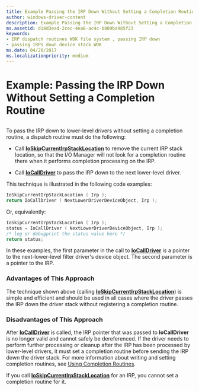 ```yaml
---
title: Example Passing the IRP Down Without Setting a Completion Routine
author: windows-driver-content
description: Example Passing the IRP Down Without Setting a Completion Routine
ms.assetid: d18d3ead-2cec-4ea6-ac4c-b809ba985f23
keywords:
- IRP dispatch routines WDK file system , passing IRP down
- passing IRPs down device stack WDK
ms.date: 04/20/2017
ms.localizationpriority: medium
---
```


# Example: Passing the IRP Down Without Setting a Completion Routine


## <span id="ddk_example_passing_the_irp_down_without_setting_a_completion_routine_"></span><span id="DDK_EXAMPLE_PASSING_THE_IRP_DOWN_WITHOUT_SETTING_A_COMPLETION_ROUTINE_"></span>


To pass the IRP down to lower-level drivers without setting a completion routine, a dispatch routine must do the following:

-   Call [**IoSkipCurrentIrpStackLocation**](https://msdn.microsoft.com/library/windows/hardware/ff550355) to remove the current IRP stack location, so that the I/O Manager will not look for a completion routine there when it performs completion processing on the IRP.

-   Call [**IoCallDriver**](https://msdn.microsoft.com/library/windows/hardware/ff548336) to pass the IRP down to the next lower-level driver.

This technique is illustrated in the following code examples:

```cpp
IoSkipCurrentIrpStackLocation ( Irp ); 
return IoCallDriver ( NextLowerDriverDeviceObject, Irp ); 
```

Or, equivalently:

```cpp
IoSkipCurrentIrpStackLocation ( Irp ); 
status = IoCallDriver ( NextLowerDriverDeviceObject, Irp ); 
/* log or debugprint the status value here */
return status; 
```

In these examples, the first parameter in the call to [**IoCallDriver**](https://msdn.microsoft.com/library/windows/hardware/ff548336) is a pointer to the next-lower-level filter driver's device object. The second parameter is a pointer to the IRP.

### <span id="Advantages_of_This_Approach"></span><span id="advantages_of_this_approach"></span><span id="ADVANTAGES_OF_THIS_APPROACH"></span>Advantages of This Approach

The technique shown above (calling [**IoSkipCurrentIrpStackLocation**](https://msdn.microsoft.com/library/windows/hardware/ff550355)) is simple and efficient and should be used in all cases where the driver passes the IRP down the driver stack without registering a completion routine.

### <span id="Disadvantages_of_This_Approach"></span><span id="disadvantages_of_this_approach"></span><span id="DISADVANTAGES_OF_THIS_APPROACH"></span>Disadvantages of This Approach

After [**IoCallDriver**](https://msdn.microsoft.com/library/windows/hardware/ff548336) is called, the IRP pointer that was passed to **IoCallDriver** is no longer valid and cannot safely be dereferenced. If the driver needs to perform further processing or cleanup after the IRP has been processed by lower-level drivers, it must set a completion routine before sending the IRP down the driver stack. For more information about writing and setting completion routines, see [Using Completion Routines](using-irp-completion-routines.md).

If you call [**IoSkipCurrentIrpStackLocation**](https://msdn.microsoft.com/library/windows/hardware/ff550355) for an IRP, you cannot set a completion routine for it.

 

 





